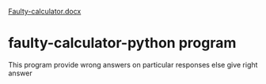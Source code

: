 [Faulty-calculator.docx](https://github.com/kashafBasharat/faulty-calculator/files/9456201/Faulty-calculator.docx)
# faulty-calculator-python program
This program provide wrong answers on particular responses else give right answer
